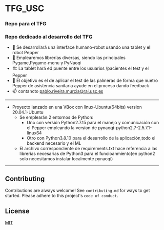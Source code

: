 # TFG_USC
### Repo para el TFG
            

### Repo dedicado al desarrollo del TFG 


- 🔭 Se desarrollará una interface humano-robot usando una tablet y el robot Pepper
- 🌱 Emplearemos librerías diversas, siendo las principales Pygame,Pygame-menu y PyNaoqi
- 🏗  La tablet hará ed puente entre  los usuarios /pacientes el test y el Pepper
- 💬 El objetivo es el de aplicar el test de las palmeras de forma que nuetro Pepper de asistencia sanitaria ayude en el proceso dando feedback
- 📫 contancto pablo.riveira.murcia@rai.usc.es




---
- Proyecto lanzado en una VBox con linux-Ubuntu(64bits) version 20.04.1-Ubuntu
    - Se emplearán 2 entornos de Python:
        - Uno con versión Python2.7.15 para el manejo y comunicación con el Pepper empleando la version de pynaoqi-python2.7-2.5.7.1-linux64
        - Otro con Python3.8.10 para el desarrollo de la aplicación,todo el backend necesario y el ML
    - El archivo correspondiente de requirements.txt hace referencia a las librerías necesarias de Python3 para el funcioanmiento(en python2 solo necesitamos instalar localmente pynaoqi)




---


## Contributing
Contributions are always welcome!
See `contributing.md` for ways to get started.
Please adhere to this project's `code of conduct`.


## License
[MIT](http://opensource.org/licenses/MIT)
